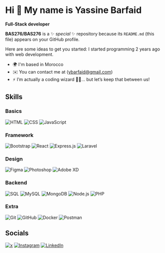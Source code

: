 # Hi 👋 My name is Yassine Barfaid

**Full-Stack developer**

**BAS276/BAS276** is a ✨ _special_ ✨ repository because its `README.md` (this file) appears on your GitHub profile.

Here are some ideas to get you started:
I started programming 2 years ago with web development.

- 🌍 I'm based in Morocco
- ✉️ You can contact me at (ybarfaid@gmail.com)
- ⚡ I’m actually a coding wizard 🧙‍♂️… but let’s keep that between us!

## Skills

### Basics
![HTML](https://img.shields.io/badge/HTML-E34F26?style=flat-square&logo=html5&logoColor=white)
![CSS](https://img.shields.io/badge/CSS-1572B6?style=flat-square&logo=css3&logoColor=white)
![JavaScript](https://img.shields.io/badge/JavaScript-F7DF1E?style=flat-square&logo=javascript&logoColor=black)

### Framework
![Bootstrap](https://img.shields.io/badge/Bootstrap-7952B3?style=flat-square&logo=bootstrap&logoColor=white)
![React](https://img.shields.io/badge/React-61DAFB?style=flat-square&logo=react&logoColor=black)
![Express.js](https://img.shields.io/badge/Express.js-000000?style=flat-square&logo=express&logoColor=white)
![Laravel](https://img.shields.io/badge/Laravel-FF2D20?style=flat-square&logo=laravel&logoColor=white)

### Design
![Figma](https://img.shields.io/badge/Figma-F24E1E?style=flat-square&logo=figma&logoColor=white)
![Photoshop](https://img.shields.io/badge/Photoshop-31A8FF?style=flat-square&logo=adobe-photoshop&logoColor=white)
![Adobe XD](https://img.shields.io/badge/Adobe%20XD-FF61F6?style=flat-square&logo=adobe-xd&logoColor=white)

### Backend
![SQL](https://img.shields.io/badge/SQL-4479A1?style=flat-square&logo=postgresql&logoColor=white)
![MySQL](https://img.shields.io/badge/MySQL-4479A1?style=flat-square&logo=mysql&logoColor=white)
![MongoDB](https://img.shields.io/badge/MongoDB-47A248?style=flat-square&logo=mongodb&logoColor=white)
![Node.js](https://img.shields.io/badge/Node.js-339933?style=flat-square&logo=node.js&logoColor=white)
![PHP](https://img.shields.io/badge/PHP-777BB4?style=flat-square&logo=php&logoColor=white)

### Extra
![Git](https://img.shields.io/badge/Git-F05032?style=flat-square&logo=git&logoColor=white)
![GitHub](https://img.shields.io/badge/GitHub-181717?style=flat-square&logo=github&logoColor=white)
![Docker](https://img.shields.io/badge/Docker-2496ED?style=flat-square&logo=docker&logoColor=white)
![Postman](https://img.shields.io/badge/Postman-FF6C37?style=flat-square&logo=postman&logoColor=white)

## Socials

[![x](https://img.shields.io/badge/Facebook-1877F2?style=flat-square&logo=facebook&logoColor=white)]([https://facebook.com/yourprofile](https://x.com/BarfaidYassin))
[![Instagram](https://img.shields.io/badge/Instagram-E4405F?style=flat-square&logo=instagram&logoColor=white)](https://www.instagram.com/barfaid.dev/)
[![LinkedIn](https://img.shields.io/badge/LinkedIn-0A66C2?style=flat-square&logo=linkedin&logoColor=white)](https://www.linkedin.com/in/yassine-barfaid-5703b8256/)


